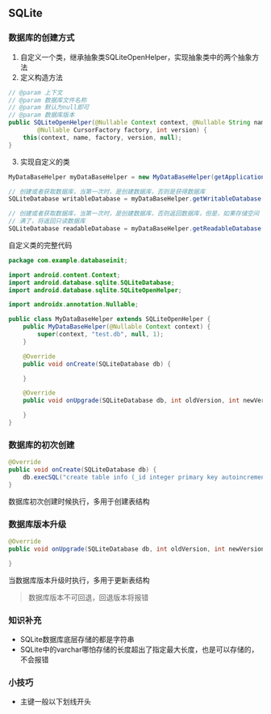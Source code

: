 ## SQLite

### 数据库的创建方式

1. 自定义一个类，继承抽象类SQLiteOpenHelper，实现抽象类中的两个抽象方法
2. 定义构造方法

```java
// @param 上下文
// @param 数据库文件名称
// @param 默认为null即可
// @param 数据库版本
public SQLiteOpenHelper(@Nullable Context context, @Nullable String name,
        @Nullable CursorFactory factory, int version) {
    this(context, name, factory, version, null);
}
```

3. 实现自定义的类

```java
MyDataBaseHelper myDataBaseHelper = new MyDataBaseHelper(getApplicationContext());

// 创建或者获取数据库，当第一次时，是创建数据库，否则是获得数据库
SQLiteDatabase writableDatabase = myDataBaseHelper.getWritableDatabase();

// 创建或者获取数据库，当第一次时，是创建数据库，否则返回数据库，但是，如果存储空间
// 满了，将返回只读数据库
SQLiteDatabase readableDatabase = myDataBaseHelper.getReadableDatabase();
```

自定义类的完整代码

```java
package com.example.databaseinit;

import android.content.Context;
import android.database.sqlite.SQLiteDatabase;
import android.database.sqlite.SQLiteOpenHelper;

import androidx.annotation.Nullable;

public class MyDataBaseHelper extends SQLiteOpenHelper {
    public MyDataBaseHelper(@Nullable Context context) {
        super(context, "test.db", null, 1);
    }

    @Override
    public void onCreate(SQLiteDatabase db) {

    }

    @Override
    public void onUpgrade(SQLiteDatabase db, int oldVersion, int newVersion) {

    }
}
```

### 数据库的初次创建

```java
@Override
public void onCreate(SQLiteDatabase db) {
    db.execSQL("create table info (_id integer primary key autoincrement, name varchar(20))");
}
```

数据库初次创建时候执行，多用于创建表结构

### 数据库版本升级

```java
@Override
public void onUpgrade(SQLiteDatabase db, int oldVersion, int newVersion) {

}
```

当数据库版本升级时执行，多用于更新表结构

> 数据库版本不可回退，回退版本将报错

### 知识补充

+ SQLite数据库底层存储的都是字符串
+ SQLite中的varchar哪怕存储的长度超出了指定最大长度，也是可以存储的，不会报错

### 小技巧

+ 主键一般以下划线开头
